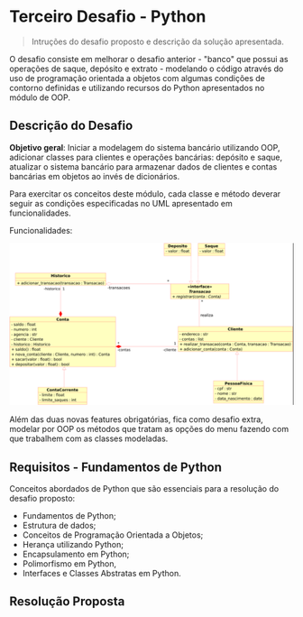# Terceiro Desafio - Python

> Intruções do desafio proposto e descrição da solução apresentada.

O desafio consiste em melhorar o desafio anterior - "banco" que possui as operações de saque, depósito e extrato - modelando o código através do uso de programação orientada a objetos com algumas condições de contorno definidas e utilizando recursos do Python apresentados no módulo de OOP.

## Descrição do Desafio

**Objetivo geral**: Iniciar a modelagem do sistema bancário utilizando OOP, adicionar classes para clientes e operações bancárias: depósito e saque, atualizar o sistema bancário para armazenar dados de clientes e contas bancárias em objetos ao invés de dicionários.

Para exercitar os conceitos deste módulo, cada classe e método deverar seguir as condições especificadas no UML apresentado em funcionalidades.

Funcionalidades:

![alt text](uml.png)

Além das duas novas features obrigatórias, fica como desafio extra, modelar por OOP os métodos que tratam as opções do menu fazendo com que trabalhem com as classes modeladas.

## Requisitos - Fundamentos de Python

Conceitos abordados de Python que são essenciais para a resolução do desafio proposto:

- Fundamentos de Python;
- Estrutura de dados;
- Conceitos de Programação Orientada a Objetos;
- Herança utilizando Python;
- Encapsulamento em Python;
- Polimorfismo em Python,
- Interfaces e Classes Abstratas em Python.

## Resolução Proposta

